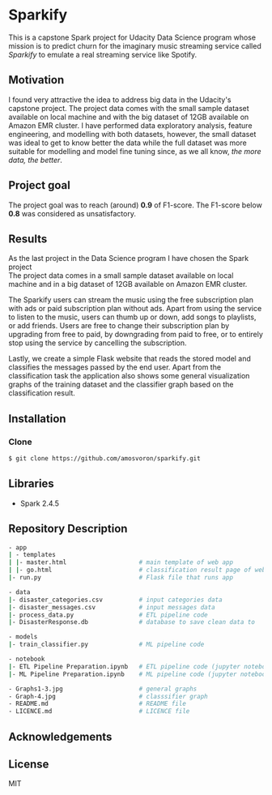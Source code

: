 # Sparkify
This is a capstone Spark project for Udacity Data Science program whose mission is to predict churn for the imaginary music streaming service called *Sparkify* to emulate a real streaming service like Spotify.

## Motivation
I found very attractive the idea to address big data in the Udacity's capstone project. The project data comes with the small sample dataset available on local machine and with the big dataset of 12GB available on Amazon EMR cluster. I have performed data exploratory analysis, feature engineering, and modelling with both datasets, however, the small dataset was ideal to get to know better the data while the full dataset was more suitable for modelling and model fine tuning since, as we all know, *the more data, the better*.    

## Project goal
The project goal was to reach (around) **0.9** of F1-score. The F1-score below **0.8** was considered as unsatisfactory.

## Results


As the last project in the Data Science program I have chosen the Spark project  
The project data comes in a small sample dataset available on local machine and in a big dataset of 12GB available on Amazon EMR cluster.  


The Sparkify users can stream the music using the free subscription plan with ads or paid subscription plan without ads. Apart from using the service to listen to the music, users can thumb up or down, add songs to playlists, or add friends. Users are free to change their subscription plan by upgrading from free to paid, by downgrading from paid to free, or to entirely stop using the service by cancelling the subscription.



Lastly, we create a simple Flask website that reads the stored model and classifies the messages passed by the end user. Apart from the classification task the application also shows some general visualization graphs of the training dataset and the classifier graph based on the classification result.

## Installation
### Clone
```sh
$ git clone https://github.com/amosvoron/sparkify.git
```

## Libraries
- Spark 2.4.5

## Repository Description

```sh
- app
| - templates
| |- master.html                    # main template of web app
| |- go.html                        # classification result page of web app
|- run.py                           # Flask file that runs app

- data
|- disaster_categories.csv          # input categories data 
|- disaster_messages.csv            # input messages data
|- process_data.py                  # ETL pipeline code
|- DisasterResponse.db              # database to save clean data to

- models
|- train_classifier.py              # ML pipeline code

- notebook
|- ETL Pipeline Preparation.ipynb   # ETL pipeline code (jupyter notebook file)
|- ML Pipeline Preparation.ipynb    # ML pipeline code (jupyter notebook file) 

- Graphs1-3.jpg                     # general graphs
- Graph-4.jpg                       # classsifier graph
- README.md                         # README file
- LICENCE.md                        # LICENCE file
```

## Acknowledgements

## License

MIT